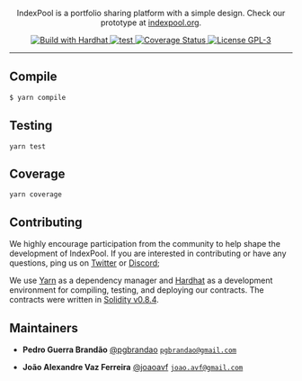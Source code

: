 <p align="center">IndexPool is a portfolio sharing platform with a simple design. Check our prototype at <a href="https://indexpool.org">indexpool.org</a>.</p>

<p align="center">
  <a href="https://hardhat.org">
    <img src="https://img.shields.io/badge/built with-Hardhat-f9c937" alt="Build with Hardhat">
  </a>

  <a href="https://github.com/indexpool/contracts/actions/workflows/main.yml">
    <img src="https://github.com/indexpool/contracts/workflows/lint+compile+test/badge.svg" alt="test"/>
  </a>
  
  <a href='https://coveralls.io/github/indexpool/contracts?branch=main'>
    <img src='https://coveralls.io/repos/github/indexpool/contracts/badge.svg?branch=main' alt='Coverage Status' />
  </a>

  <a href="https://github.com/indexpool/contracts/blob/main/LICENSE">
    <img src="https://img.shields.io/badge/license-GPL--3-blue" alt="License GPL-3">
  </a>
</p>


---

## Compile

```bash
$ yarn compile
```

## Testing

```
yarn test
```

## Coverage

```
yarn coverage
```

## Contributing

We highly encourage participation from the community to help shape the development of IndexPool. If you are interested in
contributing or have any questions, ping us on [Twitter](https://twitter.com/indexpool) or [Discord](https://discord.gg/MyfRfmGn);

We use [Yarn](https://yarnpkg.com/) as a dependency manager and [Hardhat](https://hardhat.org/)
as a development environment for compiling, testing, and deploying our contracts. The contracts were written in [Solidity v0.8.4](https://github.com/ethereum/solidity).

## Maintainers

 - **Pedro Guerra Brandão**
 [@pgbrandao](https://github.com/pgbrandao)
 [`pgbrandao@gmail.com`](mailto:pgbrandao@gmail.com)

 - **João Alexandre Vaz Ferreira**
 [@joaoavf](https://github.com/joaoavf)
 [`joao.avf@gmail.com`](mailto:joao.avf@gmail.com)
